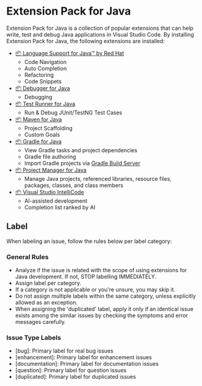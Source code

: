 # Extension Pack for Java
Extension Pack for Java is a collection of popular extensions that can help write, test and debug Java applications in Visual Studio Code. By installing Extension Pack for Java, the following extensions are installed:

- [📦 Language Support for Java™ by Red Hat ](https://marketplace.visualstudio.com/items?itemName=redhat.java)
    - Code Navigation
    - Auto Completion
    - Refactoring
    - Code Snippets
- [📦 Debugger for Java](https://marketplace.visualstudio.com/items?itemName=vscjava.vscode-java-debug)
    - Debugging
- [📦 Test Runner for Java](https://marketplace.visualstudio.com/items?itemName=vscjava.vscode-java-test)
    - Run & Debug JUnit/TestNG Test Cases
- [📦 Maven for Java](https://marketplace.visualstudio.com/items?itemName=vscjava.vscode-maven)
    - Project Scaffolding
    - Custom Goals
- [📦 Gradle for Java](https://marketplace.visualstudio.com/items?itemName=vscjava.vscode-gradle)
    - View Gradle tasks and project dependencies
    - Gradle file authoring
    - Import Gradle projects via [Gradle Build Server](https://github.com/microsoft/build-server-for-gradle)
- [📦 Project Manager for Java](https://marketplace.visualstudio.com/items?itemName=vscjava.vscode-java-dependency)
    - Manage Java projects, referenced libraries, resource files, packages, classes, and class members
- [📦 Visual Studio IntelliCode](https://marketplace.visualstudio.com/items?itemName=VisualStudioExptTeam.vscodeintellicode)
    - AI-assisted development
    - Completion list ranked by AI

## Label
When labeling an issue, follow the rules below per label category:
### General Rules
- Analyze if the issue is related with the scope of using extensions for Java development. If not, STOP labelling IMMEDIATELY.
- Assign label per category.
- If a category is not applicable or you're unsure, you may skip it.
- Do not assign multiple labels within the same category, unless explicitly allowed as an exception.
- When assigning the 'duplicated' label, apply it only if an identical issue exists among the similar issues by checking the symptoms and error messages carefully.

### Issue Type Labels 
- [bug]: Primary label for real bug issues 
- [enhancement]: Primary label for enhancement issues 
- [documentation]: Primary label for documentation issues 
- [question]: Primary label for question issues
- [duplicated]: Primary label for duplicated issues
  
